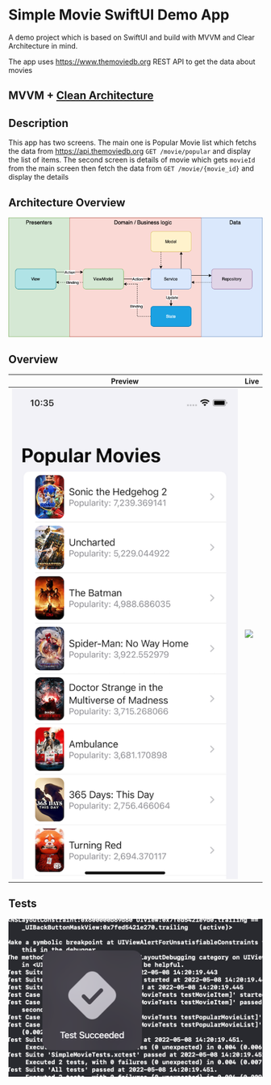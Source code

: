 # Simple Movie SwiftUI Demo App

A demo project which is based on SwiftUI and build with MVVM and Clear Architecture in mind.

The app uses https://www.themoviedb.org REST API to get the data about movies

## MVVM + [Clean Architecture](https://blog.cleancoder.com/uncle-bob/2012/08/13/the-clean-architecture.html)

## Description


This app has two screens. The main one is Popular Movie list which fetchs the data from https://api.themoviedb.org `GET /movie/popular` and display the list of items. The second screen is details of movie which gets `movieId` from the main screen then fetch the data from `GET
/movie/{movie_id}` and display the details

## Architecture Overview

![](TheCleanArchitecture.png)

## Overview

| Preview           | Live             |
|-------------------|------------------|
| ![](swiftui.png)  | ![](swiftui.gif) |

## Tests

![](tests.png) 